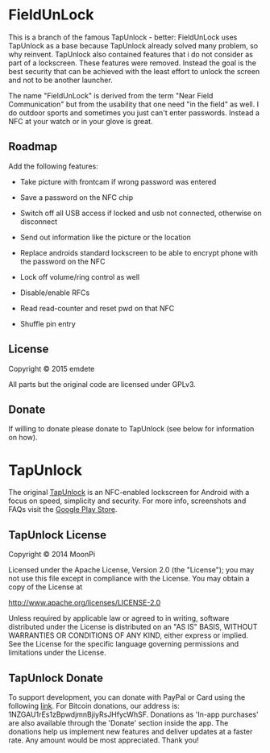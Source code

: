 FieldUnLock
===========

This is a branch of the famous TapUnlock - better: FieldUnLock uses TapUnlock
as a base because TapUnlock already solved many problem, so why reinvent.
TapUnlock also contained features that i do not consider as part of a
lockscreen. These features were removed. Instead the goal is the best security
that can be achieved with the least effort to unlock the screen and not to be
another launcher.

The name "FieldUnLock" is derived from the term "Near Field Communication" but
from the usability that one need "in the field" as well. I do outdoor sports
and sometimes you just can't enter passwords. Instead a NFC at your watch or in
your glove is great.

Roadmap
-------

Add the following features:

-	Take picture with frontcam if wrong password was entered

-	Save a password on the NFC chip

-	Switch off all USB access if locked and usb not connected, otherwise on disconnect

-	Send out information like the picture or the location

-	Replace androids standard lockscreen to be able to encrypt phone with
	the password on the NFC

-	Lock off volume/ring control as well

-	Disable/enable RFCs

-	Read read-counter and reset pwd on that NFC

-	Shuffle pin entry

License
-------

Copyright &copy; 2015 emdete

All parts but the original code are licensed under GPLv3.

Donate
------

If willing to donate please donate to TapUnlock (see below for information on
how).

TapUnlock
=========

The original
[TapUnlock](https://play.google.com/store/apps/details?id=com.moonpi.tapunlock)
is an NFC-enabled lockscreen for Android with a focus on speed, simplicity and
security. For more info, screenshots and FAQs visit the [Google Play
Store](https://play.google.com/store/apps/details?id=com.moonpi.tapunlock).

TapUnlock License
-----------------

Copyright &copy; 2014 MoonPi

Licensed under the Apache License, Version 2.0 (the "License"); you may not use
this file except in compliance with the License. You may obtain a copy of the
License at

http://www.apache.org/licenses/LICENSE-2.0

Unless required by applicable law or agreed to in writing, software distributed
under the License is distributed on an "AS IS" BASIS, WITHOUT WARRANTIES OR
CONDITIONS OF ANY KIND, either express or implied. See the License for the
specific language governing permissions and limitations under the License.

TapUnlock Donate
----------------

To support development, you can donate with PayPal or Card using the following
[link](http://goo.gl/TQRlTa). For Bitcoin donations, our address is:
1NZGAU1rEs1zBpwdjmnBjiyRsJHfycWhSF. Donations as 'In-app purchases' are also
available through the 'Donate' section inside the app. The donations help us
implement new features and deliver updates at a faster rate. Any amount would
be most appreciated. Thank you!

